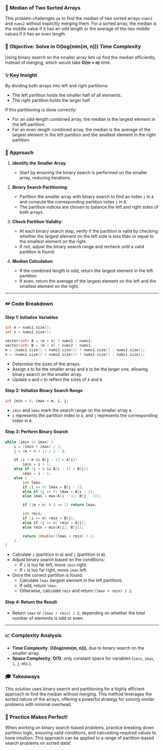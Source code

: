 ### 📌 **Median of Two Sorted Arrays**

This problem challenges us to find the median of two sorted arrays `nums1` and `nums2` without explicitly merging them. For a sorted array, the median is the middle value if it has an odd length or the average of the two middle values if it has an even length.

### 🎯 **Objective**: Solve in **O(log(min(m, n)))** Time Complexity

Using binary search on the smaller array lets us find the median efficiently, instead of merging, which would take **O(m + n)** time.

### 💡 **Key Insight**

By dividing both arrays into left and right partitions:
- The left partition holds the smaller half of all elements.
- The right partition holds the larger half.

If this partitioning is done correctly:
- For an odd-length combined array, the median is the largest element in the left partition.
- For an even-length combined array, the median is the average of the largest element in the left partition and the smallest element in the right partition.

### 🚀 **Approach**

1. **Identify the Smaller Array**:
   - Start by ensuring the binary search is performed on the smaller array, reducing iterations.

2. **Binary Search Partitioning**:
   - Partition the smaller array with binary search to find an index `i` in `A` and compute the corresponding partition index `j` in `B`.
   - The partition indices are chosen to balance the left and right sides of both arrays.

3. **Check Partition Validity**:
   - At each binary search step, verify if the partition is valid by checking whether the largest element on the left side is less than or equal to the smallest element on the right.
   - If not, adjust the binary search range and recheck until a valid partition is found.

4. **Median Calculation**:
   - If the combined length is odd, return the largest element in the left partition.
   - If even, return the average of the largest element on the left and the smallest element on the right.

---

### ✏️ **Code Breakdown**

#### Step 1: Initialize Variables

```cpp
int m = nums1.size();
int n = nums2.size();

vector<int> A = (m < n) ? nums1 : nums2;
vector<int> B = (m < n) ? nums2 : nums1;
m = (nums1.size() < nums2.size()) ? nums1.size() : nums2.size();
n = (nums1.size() < nums2.size()) ? nums2.size() : nums1.size();
```

- Determine the sizes of the arrays.
- Assign `A` to be the smaller array and `B` to be the larger one, allowing binary search on the smaller array.
- Update `m` and `n` to reflect the sizes of `A` and `B`.

#### Step 2: Initialize Binary Search Range

```cpp
int imin = 0, imax = m, i, j;
```

- `imin` and `imax` mark the search range on the smaller array `A`.
- `i` represents the partition index in `A`, and `j` represents the corresponding index in `B`.

#### Step 3: Perform Binary Search

```cpp
while (imin <= imax) {
    i = (imin + imax) / 2;
    j = (m + n + 1) / 2 - i;

    if (i < m && B[j - 1] > A[i]) 
        imin = i + 1;
    else if (i > 0 && A[i - 1] > B[j])
        imax = i - 1;
    else {
        int lmax;
        if (i == 0) lmax = B[j - 1];
        else if (j == 0) lmax = A[i - 1];
        else lmax = max(A[i - 1], B[j - 1]);

        if ((m + n) % 2 == 1) return lmax;

        int rmin;
        if (i == m) rmin = B[j];
        else if (j == n) rmin = A[i];
        else rmin = min(A[i], B[j]);

        return (double)(lmax + rmin) / 2;
    }
}
```

- Calculate `i` (partition in `A`) and `j` (partition in `B`).
- Adjust binary search based on the conditions:
  - If `i` is too far left, move `imin` right.
  - If `i` is too far right, move `imax` left.
- Once the correct partition is found:
  - Calculate `lmax` (largest element in the left partition).
  - If odd, return `lmax`.
  - Otherwise, calculate `rmin` and return `(lmax + rmin) / 2`.

#### Step 4: Return the Result

- Return `lmax` or `(lmax + rmin) / 2`, depending on whether the total number of elements is odd or even.

---

### 📈 **Complexity Analysis**

- **Time Complexity**: **O(log(min(m, n)))**, due to binary search on the smaller array.
- **Space Complexity**: **O(1)**, only constant space for variables (`imin`, `imax`, `i`, `j`, etc.).

### 🎓 **Takeaways**

This solution uses binary search and partitioning for a highly efficient approach to find the median without merging. This method leverages the sorted nature of the arrays, offering a powerful strategy for solving similar problems with minimal overhead.

### 💭 **Practice Makes Perfect!**

When working on binary search-based problems, practice breaking down partition logic, ensuring valid conditions, and calculating required values to hone intuition. This approach can be applied to a range of partition-based search problems on sorted data!